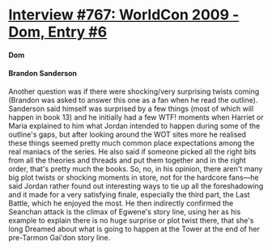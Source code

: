 # [Interview #767: WorldCon 2009 - Dom, Entry #6](https://www.theoryland.com/intvmain.php?i=767#6)

#### Dom

#### Brandon Sanderson

Another question was if there were shocking/very surprising twists coming (Brandon was asked to answer this one as a fan when he read the outline). Sanderson said himself was surprised by a few things (most of which will happen in book 13) and he initially had a few WTF! moments when Harriet or Maria explained to him what Jordan intended to happen during some of the outline's gaps, but after looking around the WOT sites more he realised these things seemed pretty much common place expectations among the real maniacs of the series. He also said if someone picked all the right bits from all the theories and threads and put them together and in the right order, that's pretty much the books. So, no, in his opinion, there aren't many big plot twists or shocking moments in store, not for the hardcore fans—he said Jordan rather found out interesting ways to tie up all the foreshadowing and it made for a very satisfying finale, especially the third part, the Last Battle, which he enjoyed the most. He then indirectly confirmed the Seanchan attack is the climax of Egwene's story line, using her as his example to explain there is no huge surprise or plot twist there, that she's long Dreamed about what is going to happen at the Tower at the end of her pre-Tarmon Gai'don story line.

